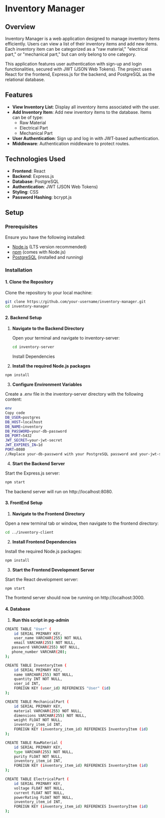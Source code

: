 # Inventory Manager

## Overview

Inventory Manager is a web application designed to manage inventory items efficiently. Users can view a list of their inventory items and add new items. Each inventory item can be categorized as a "raw material," "electrical part," or "mechanical part," but can only belong to one category.

This application features user authentication with sign-up and login functionalities, secured with JWT (JSON Web Tokens). The project uses React for the frontend, Express.js for the backend, and PostgreSQL as the relational database.

## Features

- **View Inventory List**: Display all inventory items associated with the user.
- **Add Inventory Item**: Add new inventory items to the database. Items can be of type:
  - Raw Material
  - Electrical Part
  - Mechanical Part
- **User Authentication**: Sign up and log in with JWT-based authentication.
- **Middleware**: Authentication middleware to protect routes.

## Technologies Used

- **Frontend**: React
- **Backend**: Express.js
- **Database**: PostgreSQL
- **Authentication**: JWT (JSON Web Tokens)
- **Styling**: CSS
- **Password Hashing**: bcrypt.js

## Setup

### Prerequisites

Ensure you have the following installed:

- [Node.js](https://nodejs.org/) (LTS version recommended)
- [npm](https://www.npmjs.com/) (comes with Node.js)
- [PostgreSQL](https://www.postgresql.org/) (installed and running)

### Installation

#### 1. Clone the Repository

Clone the repository to your local machine:

```bash
git clone https://github.com/your-username/inventory-manager.git
cd inventory-manager
```

#### 2. Backend Setup

1. **Navigate to the Backend Directory**

   Open your terminal and navigate to inventory-server:

   ```bash
   cd inventory-server
   ```
   Install Dependencies

2. **Install the required Node.js packages**

```bash
npm install
```
3. **Configure Environment Variables**

Create a .env file in the inventory-server directory with the following content:
```bash
env
Copy code
DB_USER=postgres
DB_HOST=localhost
DB_NAME=inventory
DB_PASSWORD=your-db-password
DB_PORT=5432
JWT_SECRET=your-jwt-secret
JWT_EXPIRES_IN=1d
PORT=8080
//Replace your-db-password with your PostgreSQL password and your-jwt-secret with a secure JWT secret key.
```

4. **Start the Backend Server**

Start the Express.js server:

```bash
npm start
```
The backend server will run on http://localhost:8080.

#### 3. FrontEnd Setup
1. **Navigate to the Frontend Directory**

Open a new terminal tab or window, then navigate to the frontend directory:

```bash
cd ../inventory-client
```
2. **Install Frontend Dependencies**

Install the required Node.js packages:

```bash
npm install
```
3. **Start the Frontend Development Server**

Start the React development server:

```bash
npm start
```
The frontend server should now be running on http://localhost:3000.
#### 4. Database
1. **Run this script in pg-admin**
```bash
CREATE TABLE "User" (
    id SERIAL PRIMARY KEY,
    user_name VARCHAR(255) NOT NULL
    email VARCHAR(255) NOT NULL,
   password VARCHAR(255) NOT NULL,
   phone_number VARCHAR(20);
);

CREATE TABLE InventoryItem (
    id SERIAL PRIMARY KEY,
    name VARCHAR(255) NOT NULL,
    quantity INT NOT NULL,
    user_id INT,
    FOREIGN KEY (user_id) REFERENCES "User" (id)
);

CREATE TABLE MechanicalPart (
    id SERIAL PRIMARY KEY,
    material VARCHAR(255) NOT NULL,
    dimensions VARCHAR(255) NOT NULL,
    weight FLOAT NOT NULL,
    inventory_item_id INT,
    FOREIGN KEY (inventory_item_id) REFERENCES InventoryItem (id)
);

CREATE TABLE RawMaterial (
    id SERIAL PRIMARY KEY,
    type VARCHAR(255) NOT NULL,
    purity FLOAT NOT NULL,
    inventory_item_id INT,
    FOREIGN KEY (inventory_item_id) REFERENCES InventoryItem (id)
);

CREATE TABLE ElectricalPart (
    id SERIAL PRIMARY KEY,
    voltage FLOAT NOT NULL,
    current FLOAT NOT NULL,
    powerRating FLOAT NOT NULL,
    inventory_item_id INT,
    FOREIGN KEY (inventory_item_id) REFERENCES InventoryItem (id)
);

```



   



